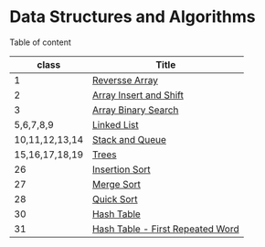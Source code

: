 # Data Structures and Algorithms

Table of content

|class | Title|
|---|---|
|1|[Reversse Array](class01-reverse-array/array-reverse.md)|
|2|[Array Insert and Shift](class02-array-insert-shift/README.md)|
|3|[Array Binary Search](class03-binary-search/README.md)|
|5,6,7,8,9|[Linked List](class05-linked-list/README.md)|
|10,11,12,13,14|[Stack and Queue](class10-stack-and-queue/README.md)|
|15,16,17,18,19|[Trees](class15_trees/README.md)|
|26|[Insertion Sort](class26-insertion-sort/README.md)|
|27|[Merge Sort](class27_merge_sort/README.md)|
|28|[Quick Sort](class28-quick-sort/README.md)|
|30|[Hash Table](hash_table/README.md)
|31|[Hash Table - First Repeated Word](/home/emad/.pyenv/shims/python)